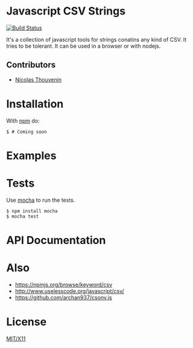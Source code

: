 
# Javascript CSV Strings

[![Build Status](https://secure.travis-ci.org/touv/node-csv-string.png?branch=master)](http://travis-ci.org/touv/node-csv-string)

It's a collection of javascript tools for strings conatins any kind of CSV. It tries to be tolerant. 
It can be used in a browser or with nodejs.

## Contributors

  * [Nicolas Thouvenin](https://github.com/touv) 

# Installation

With [npm](http://npmjs.org) do:

    $ # Coming soon


# Examples

	
# Tests

Use [mocha](https://github.com/visionmedia/mocha) to run the tests.

    $ npm install mocha
    $ mocha test

# API Documentation


# Also

* https://npmjs.org/browse/keyword/csv
* http://www.uselesscode.org/javascript/csv/
* https://github.com/archan937/csonv.js

# License

[MIT/X11](./LICENSE)
